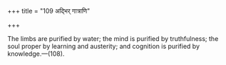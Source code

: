 +++
title = "109 अद्भिर् गात्राणि"

+++

The limbs are purified by water; the mind is purified by truthfulness; the soul proper by learning and austerity; and cognition is purified by knowledge.—(108).